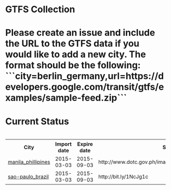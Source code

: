 <h1>GTFS Collection<h1/><p>Please create an issue and include the URL to the GTFS data if you would like to add a new city. The format should be the following: <br>```city=berlin_germany,url=https://developers.google.com/transit/gtfs/examples/sample-feed.zip```<p/><h1>Current Status<h1/><table><tr><th>City</th><th>Import date</th><th>Expire date</th><th>Source</th></tr><tr><td><a href="https://github.com/gtfs-collection/overview/blob/master/polygons/manila_phillipines.geojson">manila_phillipines</a></td><td>2015-03-03</td><td>2015-09-03</td><td>http://www.dotc.gov.ph/images/Open_Data/gtfs_884416.zip</td><tr><td><a href="https://github.com/gtfs-collection/overview/blob/master/polygons/sao-paulo_brazil.geojson">sao-paulo_brazil</a></td><td>2015-03-03</td><td>2015-09-03</td><td>http://bit.ly/1NcJg1c</td></table>